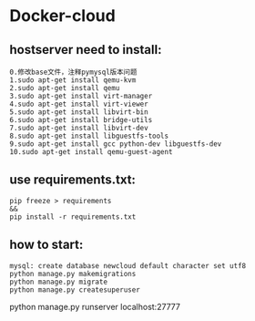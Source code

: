 Docker-cloud
===

hostserver need to install:
------
    0.修改base文件，注释pymysql版本问题
    1.sudo apt-get install qemu-kvm
    2.sudo apt-get install qemu
    3.sudo apt-get install virt-manager
    4.sudo apt-get install virt-viewer 
    5.sudo apt-get install libvirt-bin 
    6.sudo apt-get install bridge-utils 
    7.sudo apt-get install libvirt-dev 
    8.sudo apt-get install libguestfs-tools
    9.sudo apt-get install gcc python-dev libguestfs-dev
    10.sudo apt-get install qemu-guest-agent
    
use requirements.txt:
---

    pip freeze > requirements
    &&
    pip install -r requirements.txt
    
how to start:
---
    mysql: create database newcloud default character set utf8
    python manage.py makemigrations
    python manage.py migrate
    python manage.py createsuperuser
python manage.py runserver localhost:27777
    
